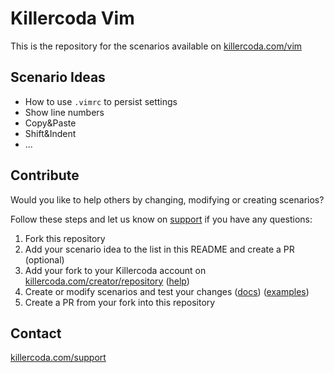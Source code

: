 # Killercoda Vim

This is the repository for the scenarios available on [killercoda.com/vim](https://killercoda.com/vim)

## Scenario Ideas

* How to use `.vimrc` to persist settings
* Show line numbers
* Copy&Paste
* Shift&Indent
* ...

## Contribute

Would you like to help others by changing, modifying or creating scenarios?

Follow these steps and let us know on [support](https://killercoda.com/support) if you have any questions:

1) Fork this repository
2) Add your scenario idea to the list in this README and create a PR (optional)
3) Add your fork to your Killercoda account on [killercoda.com/creator/repository](https://killercoda.com/creator/repository) ([help](https://killercoda.com/creators/get-started))
4) Create or modify scenarios and test your changes ([docs](https://killercoda.com/creators)) ([examples](https://github.com/killercoda/scenario-examples))
5) Create a PR from your fork into this repository


## Contact

[killercoda.com/support](https://killercoda.com/support)
